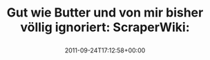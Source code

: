 ---
retweeted: false
source: <a href="http://termtter.org/" rel="nofollow">Termtter</a>
entities:
  hashtags: []
  symbols: []
  user_mentions: []
  urls:
  - url: http://t.co/EGLJzFz7
    expanded_url: https://scraperwiki.com/scrapers/sportinleipzig/
    display_url: scraperwiki.com/scrapers/sport…
    indices:
    - '65'
    - '85'
display_text_range:
- '0'
- '85'
favorite_count: '0'
id_str: '117647724840628225'
truncated: false
retweet_count: '0'
id: '117647724840628225'
possibly_sensitive: false
created_at: Sat Sep 24 17:12:58 +0000 2011
favorited: false
full_text: 'Gut wie Butter und von mir bisher völlig ignoriert: ScraperWiki:'
lang: de
quote_url: https://scraperwiki.com/scrapers/sportinleipzig/
tags:
- pesos/twitter
date: '2011-09-24T17:12:58+00:00'
src: https://twitter.com/bascht/status/117647724840628225
original_url: https://twitter.com/bascht/status/117647724840628225
type: twitter_tweet
text: 'Gut wie Butter und von mir bisher völlig ignoriert: ScraperWiki:'
title: 'Gut wie Butter und von mir bisher völlig ignoriert: ScraperWiki:

  '

---